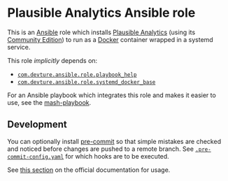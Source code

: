 <!--
SPDX-FileCopyrightText: 2024 Slavi Pantaleev

SPDX-License-Identifier: AGPL-3.0-or-later
-->

# Plausible Analytics Ansible role

This is an [Ansible](https://www.ansible.com/) role which installs [Plausible Analytics](https://plausible.io/) (using its [Community Edition](https://github.com/plausible/community-edition)) to run as a [Docker](https://www.docker.com/) container wrapped in a systemd service.

This role *implicitly* depends on:

- [`com.devture.ansible.role.playbook_help`](https://github.com/devture/com.devture.ansible.role.playbook_help)
- [`com.devture.ansible.role.systemd_docker_base`](https://github.com/devture/com.devture.ansible.role.systemd_docker_base)

For an Ansible playbook which integrates this role and makes it easier to use, see the [mash-playbook](https://github.com/mother-of-all-self-hosting/mash-playbook).

## Development

You can optionally install [pre-commit](https://pre-commit.com/) so that simple mistakes are checked and noticed before changes are pushed to a remote branch. See [`.pre-commit-config.yaml`](./.pre-commit-config.yaml) for which hooks are to be executed.

See [this section](https://pre-commit.com/#usage) on the official documentation for usage.
